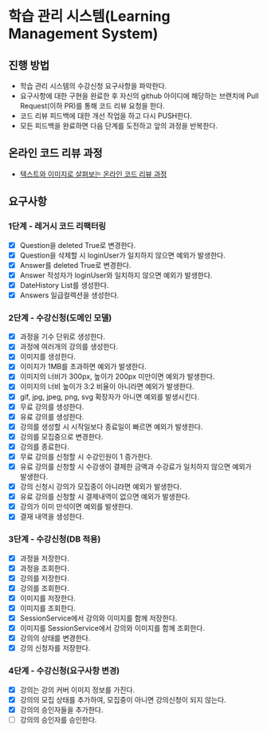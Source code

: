 # 학습 관리 시스템(Learning Management System)
## 진행 방법
* 학습 관리 시스템의 수강신청 요구사항을 파악한다.
* 요구사항에 대한 구현을 완료한 후 자신의 github 아이디에 해당하는 브랜치에 Pull Request(이하 PR)를 통해 코드 리뷰 요청을 한다.
* 코드 리뷰 피드백에 대한 개선 작업을 하고 다시 PUSH한다.
* 모든 피드백을 완료하면 다음 단계를 도전하고 앞의 과정을 반복한다.

## 온라인 코드 리뷰 과정
* [텍스트와 이미지로 살펴보는 온라인 코드 리뷰 과정](https://github.com/next-step/nextstep-docs/tree/master/codereview)

## 요구사항
### 1단계 - 레거시 코드 리팩터링
- [X] Question을 deleted True로 변경한다.
- [X] Question을 삭제할 시 loginUser가 일치하지 않으면 예외가 발생한다.
- [X] Answer를 deleted True로 변경한다.
- [X] Answer 작성자가 loginUser와 일치하지 않으면 예외가 발생한다.
- [X] DateHistory List를 생성한다.
- [X] Answers 일급컬렉션을 생성한다.

### 2단계 - 수강신청(도메인 모델)
- [X] 과정을 기수 단위로 생성한다.
- [X] 과정에 여러개의 강의를 생성한다.
- [X] 이미지를 생성한다.
- [X] 이미지가 1MB를 초과하면 예외가 발생한다.
- [X] 이미지의 너비가 300px, 높이가 200px 미만이면 예외가 발생한다.
- [X] 이미지의 너비 높이가 3:2 비율이 아니라면 예외가 발생한다.
- [X] gif, jpg, jpeg, png, svg 확장자가 아니면 예외를 발생시킨다.
- [X] 무료 강의를 생성한다.
- [X] 유료 강의를 생성한다.
- [X] 강의를 생성할 시 시작일보다 종료일이 빠르면 예외가 발생한다.
- [X] 강의를 모집중으로 변경한다.
- [X] 강의를 종료한다.
- [X] 무료 강의를 신청할 시 수강인원이 1 증가한다.
- [X] 유료 강의를 신청할 시 수강생이 결제한 금액과 수강료가 일치하지 않으면 예외가 발생한다.
- [X] 강의 신청시 강의가 모집중이 아니라면 예외가 발생한다.
- [X] 유료 강의를 신청할 시 결제내역이 없으면 예외가 발생한다.
- [X] 강의가 이미 만석이면 예외를 발생한다.
- [X] 결재 내역을 생성한다.

### 3단계 - 수강신청(DB 적용)
- [X] 과정을 저장한다.
- [X] 과정을 조회한다.
- [X] 강의를 저장한다.
- [X] 강의를 조회한다.
- [X] 이미지를 저장한다.
- [X] 이미지를 조회한다.
- [X] SessionService에서 강의와 이미지를 함께 저장한다.
- [X] 이미지를 SessionService에서 강의와 이미지를 함께 조회한다.
- [X] 강의의 상태를 변경한다.
- [X] 강의 신청자를 저장한다.

### 4단계 - 수강신청(요구사항 변경)
- [X] 강의는 강의 커버 이미지 정보를 가진다.
- [X] 강의의 모집 상태를 추가하여, 모집중이 아니면 강의신청이 되지 않는다.
- [X] 강의의 승인자들을 추가한다.
- [ ] 강의의 승인자를 승인한다.